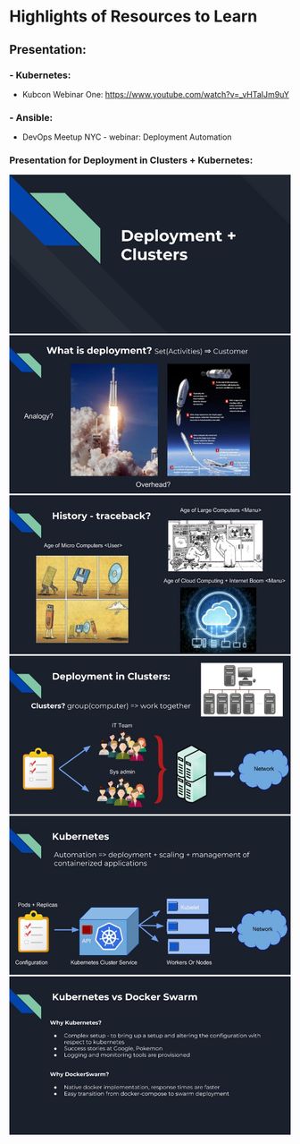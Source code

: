 # Highlights of Resources to Learn

## Presentation:

### - Kubernetes: 
* Kubcon Webinar One: https://www.youtube.com/watch?v=_vHTaIJm9uY

### - Ansible:
* DevOps Meetup NYC - webinar: Deployment Automation   

### Presentation for Deployment in Clusters + Kubernetes:

<img src="https://github.com/Srinivas11789/devOpsNuggets/blob/master/deployment/graphics/Deployment1.jpg"  title="Presentation1">
<img src="https://github.com/Srinivas11789/devOpsNuggets/blob/master/deployment/graphics/Deployment0.jpg"  title="Presentation0">
<img src="https://github.com/Srinivas11789/devOpsNuggets/blob/master/deployment/graphics/Deployment2.jpg"  title="Presentation2">
<img src="https://github.com/Srinivas11789/devOpsNuggets/blob/master/deployment/graphics/Deployment3.jpg"  title="Presentation3">
<img src="https://github.com/Srinivas11789/devOpsNuggets/blob/master/deployment/graphics/Deployment4.jpg"  title="Presentation4">
<img src="https://github.com/Srinivas11789/devOpsNuggets/blob/master/deployment/graphics/Deployment5.jpg"  title="Presentation5">
